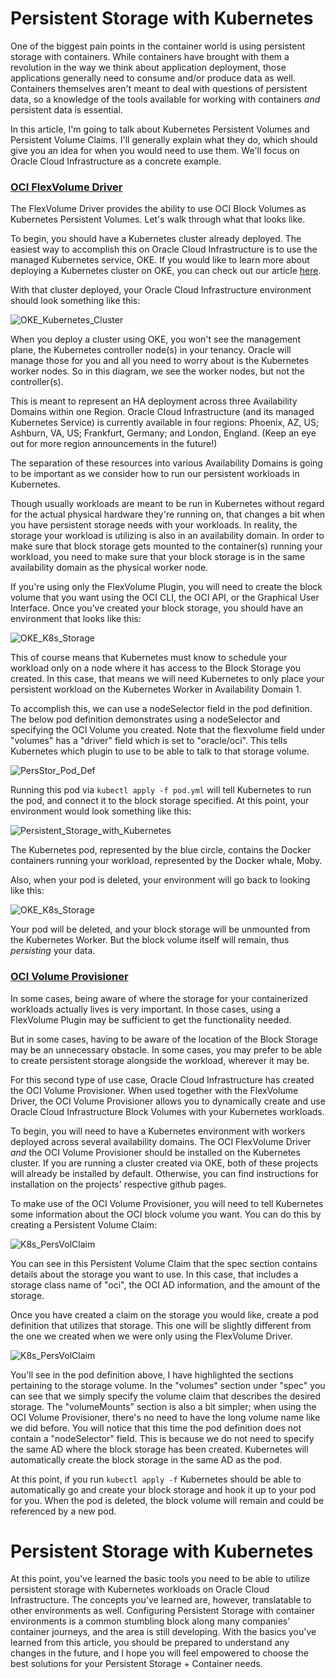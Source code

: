 # Persistent Storage with Kubernetes
One of the biggest pain points in the container world is using persistent storage with containers. While containers have brought with them a revolution in the way we think about application deployment, those applications generally need to consume and/or produce data as well. Containers themselves aren't meant to deal with questions of persistent data, so a knowledge of the tools available for working with containers *and* persistent data is essential.

In this article, I'm going to talk about Kubernetes Persistent Volumes and Persistent Volume Claims. I'll generally explain what they do, which should give you an idea for when you would need to use them. We'll focus on Oracle Cloud Infrastructure as a concrete example.

### [OCI FlexVolume Driver](https://github.com/oracle/oci-flexvolume-driver)

The FlexVolume Driver provides the ability to use OCI Block Volumes as Kubernetes Persistent Volumes. Let's walk through what that looks like.

To begin, you should have a Kubernetes cluster already deployed. The easiest way to accomplish this on Oracle Cloud Infrastructure is to use the managed Kubernetes service, OKE. If you would like to learn more about deploying a Kubernetes cluster on OKE, you can check out our article [here](https://cloudnative.oracle.com/template.html#distributed-systems-management/container-orchestration/oke/quickstart.md).

With that cluster deployed, your Oracle Cloud Infrastructure environment should look something like this:

![OKE_Kubernetes_Cluster](persStorImgs/OKE_Kubernetes_Cluster.png "OKE Kubernetes Cluster")

When you deploy a cluster using OKE, you won't see the management plane, the Kubernetes controller node(s) in your tenancy. Oracle will manage those for you and all you need to worry about is the Kubernetes worker nodes.  So in this diagram, we see the worker nodes, but not the controller(s).

This is meant to represent an HA deployment across three Availability Domains within one Region.  Oracle Cloud Infrastructure (and its managed Kubernetes Service) is currently available in four regions: Phoenix, AZ, US; Ashburn, VA, US; Frankfurt, Germany; and London, England. (Keep an eye out for more region announcements in the future!)

The separation of these resources into various Availability Domains is going to be important as we consider how to run our persistent workloads in Kubernetes.

Though usually workloads are meant to be run in Kubernetes without regard for the actual physical hardware they're running on, that changes a bit when you have persistent storage needs with your workloads.  In reality, the storage your workload is utilizing is also in an availability domain. In order to make sure that block storage gets mounted to the container(s) running your workload, you need to make sure that your block storage is in the same availability domain as the physical worker node.

If you're using only the FlexVolume Plugin, you will need to create the block volume that you want using the OCI CLI, the OCI API, or the Graphical User Interface.  Once you've created your block storage, you should have an environment that looks like this:

![OKE_K8s_Storage](persStorImgs/OKE_K8s_Storage.png "OKE K8s Storage")

This of course means that Kubernetes must know to schedule your workload only on a node where it has access to the Block Storage you created. In this case, that means we will need Kubernetes to only place your persistent workload on the Kubernetes Worker in Availability Domain 1.

To accomplish this, we can use a nodeSelector field in the pod definition. The below pod definition demonstrates using a nodeSelector and specifying the OCI Volume you created. Note that the flexvolume field under "volumes" has a "driver" field which is set to "oracle/oci". This tells Kubernetes which plugin to use to be able to talk to that storage volume.

![PersStor_Pod_Def](persStorImgs/PersStor_Pod_Def.png "Pod Definition for use with Persistent Storage")

Running this pod via
`kubectl apply -f pod.yml`
will tell Kubernetes to run the pod, and connect it to the block storage specified. At this point, your environment would look something like this:

![Persistent_Storage_with_Kubernetes](persStorImgs/K8s_PersStor.png "Using Persistent Storage with Kubernetes")

The Kubernetes pod, represented by the blue circle, contains the Docker containers running your workload, represented by the Docker whale, Moby.

Also, when your pod is deleted, your environment will go back to looking like this:

![OKE_K8s_Storage](persStorImgs/OKE_K8s_Storage.png "OKE K8s Storage")

Your pod will be deleted, and your block storage will be unmounted from the Kubernetes Worker. But the block volume itself will remain, thus *persisting* your data.

### [OCI Volume Provisioner](https://github.com/oracle/oci-volume-provisioner/)

In some cases, being aware of where the storage for your containerized workloads actually lives is very important. In those cases, using a FlexVolume Plugin may be sufficient to get the functionality needed.

But in some cases, having to be aware of the location of the Block Storage may be an unnecessary obstacle.  In some cases, you may prefer to be able to create persistent storage alongside the workload, wherever it may be.

For this second type of use case, Oracle Cloud Infrastructure has created the OCI Volume Provisioner. When used together with the FlexVolume Driver, the OCI Volume Provisioner allows you to dynamically create and use Oracle Cloud Infrastructure Block Volumes with your Kubernetes workloads.

To begin, you will need to have a Kubernetes environment with workers deployed across several availability domains. The OCI FlexVolume Driver *and* the OCI Volume Provisioner should be installed on the Kubernetes cluster.  If you are running a cluster created via OKE, both of these projects will already be installed by default. Otherwise, you can find instructions for installation on the projects' respective github pages.

To make use of the OCI Volume Provisioner, you will need to tell Kubernetes some information about the OCI block volume you want. You can do this by creating a Persistent Volume Claim:

![K8s_PersVolClaim](persStorImgs/K8s_PersVolClaim.png "Persistent Volume Claim utilizing the OCI Volume Provisioner")

You can see in this Persistent Volume Claim that the spec section contains details about the storage you want to use. In this case, that includes a storage class name of "oci", the OCI AD information, and the amount of the storage.

Once you have created a claim on the storage you would like, create a pod definition that utilizes that storage.  This one will be slightly different from the one we created when we were only using the FlexVolume Driver.

![K8s_PersVolClaim](persStorImgs/K8s_Pod_PersVol.png "Pod Definition utilizing a Persistent Volume to be created by the OCI Volume Provisioner")

You'll see in the pod definition above, I have highlighted the sections pertaining to the storage volume.  In the "volumes" section under "spec" you can see that we simply specify the volume claim that describes the desired storage. The "volumeMounts" section is also a bit simpler; when using the OCI Volume Provisioner, there's no need to have the long volume name like we did before.  You will notice that this time the pod definition does not contain a "nodeSelector" field. This is because we do not need to specify the same AD where the block storage has been created. Kubernetes will automatically create the block storage in the same AD as the pod.

At this point, if you run `kubectl apply -f` Kubernetes should be able to automatically go and create your block storage and hook it up to your pod for you. When the pod is deleted, the block volume will remain and could be referenced by a new pod.

# Persistent Storage with Kubernetes
At this point, you've learned the basic tools you need to be able to utilize persistent storage with Kubernetes workloads on Oracle Cloud Infrastructure.  The concepts you've learned are, however, translatable to other environments as well.  Configuring Persistent Storage with container environments is a common stumbling block along many companies' container journeys, and the area is still developing. With the basics you've learned from this article, you should be prepared to understand any changes in the future, and I hope you will feel empowered to choose the best solutions for your Persistent Storage + Container needs.
